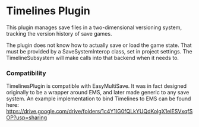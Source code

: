 # Timelines Plugin

This plugin manages save files in a two-dimensional versioning system, tracking the version history of save games.

The plugin does not know how to actually save or load the game state. That must be provided by a SaveSystemInterop class, set in project settings. 
The TimelineSubsystem will make calls into that backend when it needs to.

### Compatibility
TimelinesPlugin is compatible with EasyMultiSave. It was in fact designed originally to be a wrapper around EMS, and later made generic to any save system.
An example implementation to bind Timelines to EMS can be found here: https://drive.google.com/drive/folders/1c4Y1IG0fQLkYUQdKolgX1elESVxqfSOP?usp=sharing
